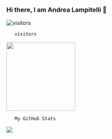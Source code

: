 ### Hi there, I am Andrea Lampitelli  👋

![visitors](https://visitor-badge.glitch.me/badge?page_id=page.id)

      

       visitors
      
 <img height="180em" src="https://github-readme-stats.vercel.app/api?username=andylampi&show_icons=true&hide_border=true&&count_private=true&include_all_commits=true" />

      

       My GitHub Stats
       
  
 
<img heigth="180" src="https://img.shields.io/badge/JavaScript-323330?style=for-the-badge&logo=javascript&logoColor=F7DF1E" />
